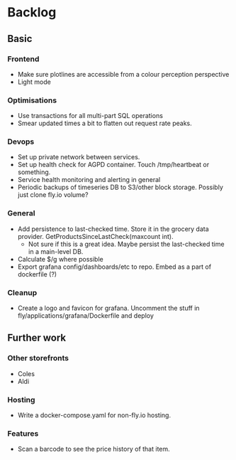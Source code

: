 # Backlog

## Basic

### Frontend
* Make sure plotlines are accessible from a colour perception perspective
* Light mode

### Optimisations
* Use transactions for all multi-part SQL operations
* Smear updated times a bit to flatten out request rate peaks.

### Devops
* Set up private network between services.
* Set up health check for AGPD container. Touch /tmp/heartbeat or something.
* Service health monitoring and alerting in general
* Periodic backups of timeseries DB to S3/other block storage. Possibly just clone fly.io volume?

### General
* Add persistence to last-checked time. Store it in the grocery data provider. GetProductsSinceLastCheck(maxcount int).
    * Not sure if this is a great idea. Maybe persist the last-checked time in a main-level DB.
* Calculate $/g where possible
* Export grafana config/dashboards/etc to repo. Embed as a part of dockerfile (?)

### Cleanup
* Create a logo and favicon for grafana. Uncomment the stuff in fly/applications/grafana/Dockerfile and deploy

## Further work

### Other storefronts
* Coles
* Aldi

### Hosting
* Write a docker-compose.yaml for non-fly.io hosting.

### Features
* Scan a barcode to see the price history of that item.

